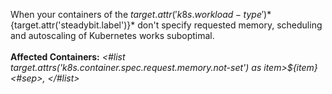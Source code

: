 When your containers of the ${target.attr('k8s.workload-type')} *${target.attr('steadybit.label')}* don't specify requested memory, scheduling and autoscaling of Kubernetes works suboptimal.
<br/>
<br/>
**Affected Containers:** *<#list target.attrs('k8s.container.spec.request.memory.not-set') as item>${item}<#sep>, </#list>*
